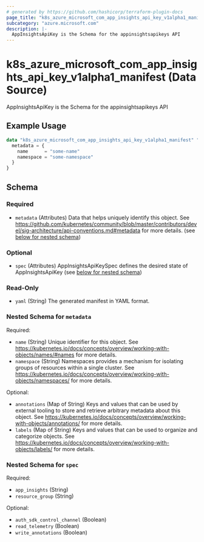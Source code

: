 ```yaml
---
# generated by https://github.com/hashicorp/terraform-plugin-docs
page_title: "k8s_azure_microsoft_com_app_insights_api_key_v1alpha1_manifest Data Source - terraform-provider-k8s"
subcategory: "azure.microsoft.com"
description: |-
  AppInsightsApiKey is the Schema for the appinsightsapikeys API
---
```


# k8s_azure_microsoft_com_app_insights_api_key_v1alpha1_manifest (Data Source)

AppInsightsApiKey is the Schema for the appinsightsapikeys API

## Example Usage

```terraform
data "k8s_azure_microsoft_com_app_insights_api_key_v1alpha1_manifest" "example" {
  metadata = {
    name      = "some-name"
    namespace = "some-namespace"
  }
}
```

<!-- schema generated by tfplugindocs -->
## Schema

### Required

- `metadata` (Attributes) Data that helps uniquely identify this object. See https://github.com/kubernetes/community/blob/master/contributors/devel/sig-architecture/api-conventions.md#metadata for more details. (see [below for nested schema](#nestedatt--metadata))

### Optional

- `spec` (Attributes) AppInsightsApiKeySpec defines the desired state of AppInsightsApiKey (see [below for nested schema](#nestedatt--spec))

### Read-Only

- `yaml` (String) The generated manifest in YAML format.

<a id="nestedatt--metadata"></a>
### Nested Schema for `metadata`

Required:

- `name` (String) Unique identifier for this object. See https://kubernetes.io/docs/concepts/overview/working-with-objects/names/#names for more details.
- `namespace` (String) Namespaces provides a mechanism for isolating groups of resources within a single cluster. See https://kubernetes.io/docs/concepts/overview/working-with-objects/namespaces/ for more details.

Optional:

- `annotations` (Map of String) Keys and values that can be used by external tooling to store and retrieve arbitrary metadata about this object. See https://kubernetes.io/docs/concepts/overview/working-with-objects/annotations/ for more details.
- `labels` (Map of String) Keys and values that can be used to organize and categorize objects. See https://kubernetes.io/docs/concepts/overview/working-with-objects/labels/ for more details.


<a id="nestedatt--spec"></a>
### Nested Schema for `spec`

Required:

- `app_insights` (String)
- `resource_group` (String)

Optional:

- `auth_sdk_control_channel` (Boolean)
- `read_telemetry` (Boolean)
- `write_annotations` (Boolean)
